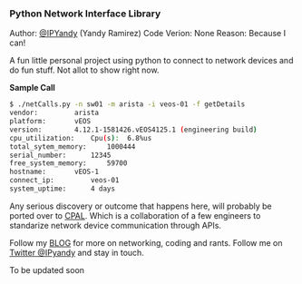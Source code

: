 ### Python Network Interface Library

Author:             [@IPYandy](https://twitter.com/IPyandy) (Yandy Ramirez)
Code Verion:    None
Reason:             Because I can!

A fun little personal project using python to connect to network devices and do fun stuff. Not allot to show right now.


**Sample Call**
```bash
$ ./netCalls.py -n sw01 -m arista -i veos-01 -f getDetails
vendor:         arista
platform:       vEOS
version:        4.12.1-1581426.vEOS4125.1 (engineering build)
cpu_utilization:    Cpu(s):  6.8%us
total_sytem_memory:     1000444
serial_number:      12345
free_system_memory:     59700
hostname:       vEOS-1
connect_ip:         veos-01
system_uptime:      4 days
```

Any serious discovery or outcome that happens here, will probably be ported over to [CPAL](https://github.com/jedelman8/cpal). Which is a collaboration of a few engineers to standarize network device communication through APIs.

Follow my [BLOG](http://ipyandy.net) for more on networking, coding and rants.
Follow me on [Twitter @IPyandy](http://twitter.com/IPyandy) and stay in touch.

To be updated soon